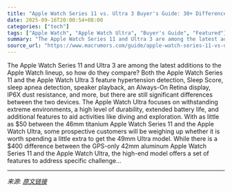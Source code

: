 ```yaml
---
title: "Apple Watch Series 11 vs. Ultra 3 Buyer's Guide: 30+ Differences Compared"
date: 2025-09-16T20:00:54+08:00
categories: ["tech"]
tags: ["Apple Watch", "Apple Watch Ultra", "Buyer's Guide", "Featured"]
summary: "The Apple Watch Series 11 and Ultra 3 are among the latest additions to the Apple Watch lineup, so how do they compare? Both the Apple Watch Series 11 and the Apple Watch Ultra 3 feature hypertension "
source_url: "https://www.macrumors.com/guide/apple-watch-series-11-vs-ultra-3/"
---
```


The Apple Watch Series 11 and Ultra 3 are among the latest additions to the Apple Watch lineup, so how do they compare? Both the Apple Watch Series 11 and the Apple Watch Ultra 3 feature hypertension detection, Sleep Score, sleep apnea detection, speaker playback, an Always-On Retina display, IP6X dust resistance, and more, but there are still significant differences between the two devices. The Apple Watch Ultra focuses on withstanding extreme environments, a high level of durability, extended battery life, and additional features to aid activities like diving and exploration. With as little as &#36;50 between the 46mm titanium Apple Watch Series 11 and the Apple Watch Ultra, some prospective customers will be weighing up whether it is worth spending a little extra to get the 49mm Ultra model. While there is a &#36;400 difference between the GPS-only 42mm aluminum Apple Watch Series 11 and the Apple Watch Ultra, the high-end model offers a set of features to address specific challenge...

---

*来源: [原文链接](https://www.macrumors.com/guide/apple-watch-series-11-vs-ultra-3/)*

